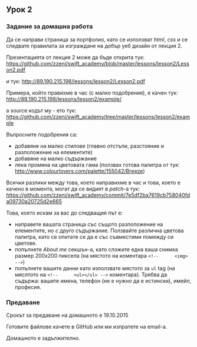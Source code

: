 ## Урок 2

### Задание за домашна работа

Да се направи страница за портфолио, като се използват *html*, *css* и се следвате правилата за изграждане на добър уеб дизайн от лекция 2.

Презентацията от лекция 2 може да бъде открита тук:
https://github.com/zzeni/swift_academy/blob/master/lessons/lesson2/Lesson2.pdf

и тук:
http://89.190.215.198/lessons/lesson2/Lesson2.pdf

Примера, който правихме в час (с малко подобрения), е качен тук:
http://89.190.215.198/lessons/lesson2/example/

а source кодът му - ето тук:
https://github.com/zzeni/swift_academy/tree/master/lessons/lesson2/example

Въпросните подобрения са:

- добавяне на малко стилове (главно отстъпи, разстояние и разположение на елементите)
- добавяне на малко съдържание
- лека промяна на цветовата гама (ползвах готова палитра от тук: http://www.colourlovers.com/palette/155042/Breeze)

Всички разлики между това, което направихме в час и това, което е качено в момента, могат да се видият в *patch*-a тук:
https://github.com/zzeni/swift_academy/commit/7e5df2ba7619cb758040fda09730a20725d2e665


Това, което искам за вас до следващия път е:

- направете вашата страница със същото разположение на елементите, но _с друго_ съдържание. Ползвайте различна цветова палитра, като се опитате се да е със съвместими помежду си цветове.
- попълнете _About me_ секшън-а, като сложите една ваша снимка размер 200х200 пиксела (на мястото на коментара `<!--      <img> -->`)
- попълнете вашите данни като използвате мястото за `ul` tag (на мяслтото на `<!--      <ul></ul> -->` коментара). Трябва да съдържа: вашите имена, телефон (не е нужно да е истински), имейл, професия.


### Предаване

Срокът за предаване на домашното е 19.10.2015

Готовите файлове качете в GitHub или ми изпратете на email-a.

Домашното е задължително. 
